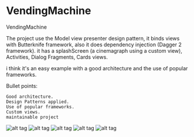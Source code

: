 # VendingMachine
VendingMachine

The project use the Model view presenter design pattern, it binds views with Butterknife framework, also it does dependency injection (Dagger 2 framework).
it has a splashScreen (a cinemagraph using a custom view), Activities, Dialog Fragments, Cards views.

i think it's an easy example with a good architecture and the use of popular frameworks.

Bullet points:

    Good architecture.
    Design Patterns applied.
    Use of popular frameworks.
    Custom views.
    maintainable project
    
![alt tag](https://github.com/ferart/VendingMachine/blob/master/images/ArthursVendingMachine.jpg)
![alt tag](https://github.com/ferart/VendingMachine/blob/master/images/vending1.png)
![alt tag](https://github.com/ferart/VendingMachine/blob/master/images/vending2.png)
![alt tag](https://github.com/ferart/VendingMachine/blob/master/images/vending3.png)
![alt tag](https://github.com/ferart/VendingMachine/blob/master/images/vending4.png)



